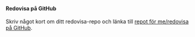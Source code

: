 #### Redovisa på GitHub

Skriv något kort om ditt redovisa-repo och länka till [repot för me/redovisa på GitHub](https://github.com/UnsinkableSam/ramverk1).
